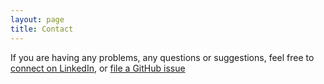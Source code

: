 ```yaml
---
layout: page
title: Contact
---
```


If you are having any problems, any questions or suggestions, feel free to [connect on LinkedIn](https://www.linkedin.com/in/sangeetdas/), or [file a GitHub issue](https://github.com/SangeetM/sangeetm.github.io/issues/new)
